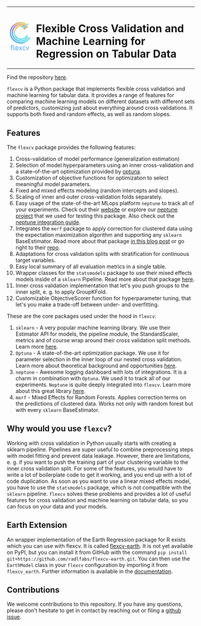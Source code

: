 <table>
  <tr>
    <td><img src="images/logo_colored.png" width="200"></td>
    <td><h1>Flexible Cross Validation and Machine Learning for Regression on Tabular Data
</h1></td>
  </tr>
</table>


Find the repository [here](https://github.com/radlfabs/flexcv).

`flexcv` is a Python package that implements flexible cross validation and machine learning for tabular data. It provides a range of features for comparing machine learning models on different datasets with different sets of predictors, customizing just about everything around cross validations. It supports both fixed and random effects, as well as random slopes.

## Features

The `flexcv` package provides the following features:

1. Cross-validation of model performance (generalization estimation)
2. Selection of model hyperparameters using an inner cross-validation and a state-of-the-art optimization provided by [optuna](https://optuna.org/).
3. Customization of objective functions for optimization to select meaningful model parameters.
4. Fixed and mixed effects modeling (random intercepts and slopes).
5. Scaling of inner and outer cross-validation folds separately.
6. Easy usage of the state-of-the-art MLops platform `neptune` to track all of your experiments. Check out their [website](https://neptune.ai/) or explore our [neptune project](https://ui.neptune.ai/radlfabs/flexcv-testing) that we used for testing this package. Also check out the [neptune integration guide](guides/neptune-integration.md).
7. Integrates the `merf` package to apply correction for clustered data using the expectation maximization algorithm and supporting any `sklearn` BaseEstimator. Read more about that package [in this blog post](https://towardsdatascience.com/mixed-effects-random-forests-6ecbb85cb177) or go right to their [repo](https://github.com/manifoldai/merf).
8. Adaptations for cross validation splits with stratification for continuous target variables.
9. Easy local summary of all evaluation metrics in a single table.
10. Wrapper classes for the `statsmodels` package to use their mixed effects models inside of a `sklearn` Pipeline. Read more about that package [here](https://github.com/manifoldai/merf).
11. Inner cross validation implementation that let's you push groups to the inner split, e. g. to apply GroupKFold.
12. Customizable ObjectiveScorer function for hyperparameter tuning, that let's you make a trade-off between under- and overfitting.

These are the core packages used under the hood in `flexcv`:

1. `sklearn` - A very popular machine learning library. We use their Estimator API for models, the pipeline module, the StandardScaler, metrics and of course wrap around their cross validation split methods. Learn more [here](https://scikit-learn.org/stable/).
2. `Optuna` - A state-of-the-art optimization package. We use it for parameter selection in the inner loop of our nested cross validation. Learn more about theoretical background and opportunities [here](https://optuna.org/).
3. `neptune` - Awesome logging dashboard with lots of integrations. It is a charm in combination with `Optuna`. We used it to track all of our experiments. `Neptune` is quite deeply integrated into `flexcv`. Learn more about this great library [here](https://neptune.ai/).
4. `merf` - Mixed Effects for Random Forests. Applies correction terms on the predictions of clustered data. Works not only with random forest but with every `sklearn` BaseEstimator.

## Why would you use `flexcv`?

Working with cross validation in Python usually starts with creating a sklearn pipeline. Pipelines are super useful to combine preprocessing steps with model fitting and prevent data leakage. 
However, there are limitations, e. g. if you want to push the training part of your clustering variable to the inner cross validation split. For some of the features, you would have to write a lot of boilerplate code to get it working, and you end up with a lot of code duplication.
As soon as you want to use a linear mixed effects model, you have to use the `statsmodels` package, which is not compatible with the `sklearn` pipeline.
`flexcv` solves these problems and provides a lot of useful features for cross validation and machine learning on tabular data, so you can focus on your data and your models.

## Earth Extension

An wrapper implementation of the Earth Regression package for R exists which you can use with flexcv. It is called [flexcv-earth](https:github.com/radlfabs/flexcv-earth). It is not yet available on PyPI, but you can install it from GitHub with the command `pip install git+https://github.com/radlfabs/flexcv-earth.git`. You can then use the `EarthModel` class in your `flexcv` configuration by importing it from `flexcv_earth`. Further information is available in the [documentation](https://radlfabs.github.io/flexcv-earth/).

## Contributions

We welcome contributions to this repository. If you have any questions, please don't hesitate to get in contact by reaching out or filing a [github issue](https://github.com/radlfabs/flexcv/issues).
